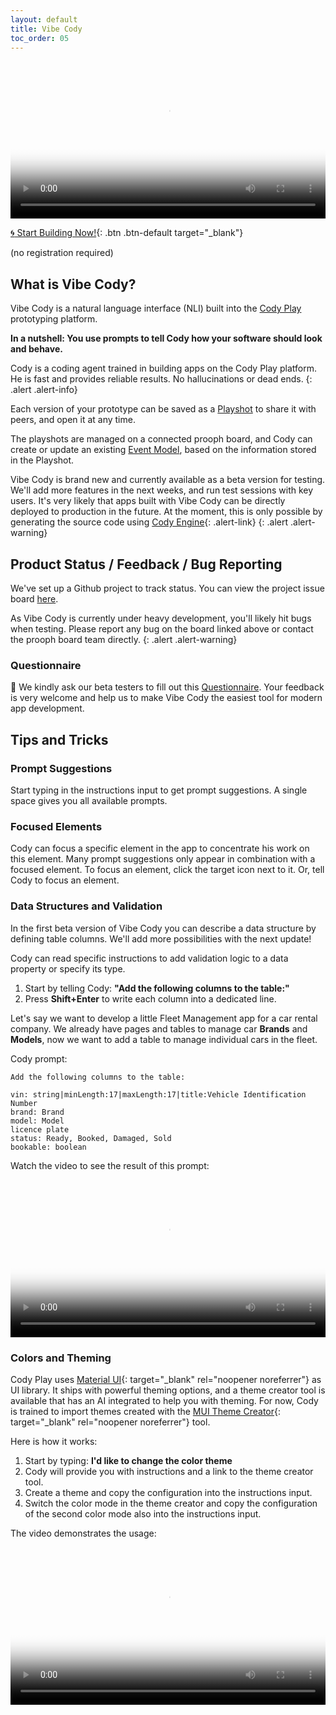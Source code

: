 ```yaml
---
layout: default
title: Vibe Cody
toc_order: 05
---
```


<div class="video-container">
    <video style="width: 100%" controls poster="{{site.baseUrl}}/assets/video/vibe-cody/Vibe_Cody.png">
        <source src="{{site.baseUrl}}/assets/video/vibe-cody/vibe-cody-walk-through.webm">
    </video>
</div>

[:cyclone: Start Building Now!](https://free.prooph-board.com/inspectio/boards/import/https%3A%2F%2Fraw.githubusercontent.com%2Fproophboard%2Fexample-boards%2Frefs%2Fheads%2Fmain%2FVibe%2520Cody.xml){: .btn .btn-default target="_blank"}

(no registration required)

## What is Vibe Cody?

Vibe Cody is a natural language interface (NLI) built into the [Cody Play]({{site.baseUrl}}/cody_play/a-playground-for-your-design) prototyping platform.

**In a nutshell: You use prompts to tell Cody how your software should look and behave.**

Cody is a coding agent trained in building apps on the Cody Play platform. He is fast and provides reliable results. No hallucinations or dead ends.
{: .alert .alert-info}

Each version of your prototype can be saved as a [Playshot]({{site.baseUrl}}/cody_play/playshots) to share it with peers, and open it at any time.

The playshots are managed on a connected prooph board, and Cody can create or update an existing [Event Model]({{site.baseUrl}}/event_modeling/event-modeling-on-prooph-board), based on the information stored in the Playshot.

Vibe Cody is brand new and currently available as a beta version for testing. We'll add more features in the next weeks, and run test sessions with key users.
It's very likely that apps built with Vibe Cody can be directly deployed to production in the future. At the moment, this is only possible by generating the source code using [Cody Engine]({{site.baseUrl}}/cody/introduction){: .alert-link}
{: .alert .alert-warning}

## Product Status / Feedback / Bug Reporting

We've set up a Github project to track status. You can view the project issue board [here](https://github.com/orgs/proophboard/projects/5).

As Vibe Cody is currently under heavy development, you'll likely hit bugs when testing. Please report any bug on the board linked above or contact the prooph board team directly.
{: .alert .alert-warning}

### Questionnaire 

🙏 We kindly ask our beta testers to fill out this [Questionnaire](https://form.typeform.com/to/DeIBJyvD). 
Your feedback is very welcome and help us to make Vibe Cody the easiest tool for modern app development.

## Tips and Tricks

### Prompt Suggestions

Start typing in the instructions input to get prompt suggestions. A single space gives you all available prompts.

### Focused Elements

Cody can focus a specific element in the app to concentrate his work on this element. Many prompt suggestions only appear in combination with a focused element.
To focus an element, click the target icon next to it. Or, tell Cody to focus an element.

### Data Structures and Validation

In the first beta version of Vibe Cody you can describe a data structure by defining table columns. We'll add more possibilities with the next update!

Cody can read specific instructions to add validation logic to a data property or specify its type.

1. Start by telling Cody: **"Add the following columns to the table:"**
2. Press **Shift+Enter** to write each column into a dedicated line.

Let's say we want to develop a little Fleet Management app for a car rental company.
We already have pages and tables to manage car **Brands** and **Models**, now we want to add a table to manage individual cars in the fleet.

Cody prompt:

```text
Add the following columns to the table:

vin: string|minLength:17|maxLength:17|title:Vehicle Identification Number
brand: Brand
model: Model
licence plate
status: Ready, Booked, Damaged, Sold
bookable: boolean
```

Watch the video to see the result of this prompt:

<div class="video-container">
    <video style="width: 100%" controls poster="{{site.baseUrl}}/assets/video/vibe-cody/Vibe_Cody.png">
        <source src="{{site.baseUrl}}/assets/video/vibe-cody/vibe-cody-fleet-mgmt.webm">
    </video>
</div>

### Colors and Theming

Cody Play uses [Material UI](https://mui.com/){: target="_blank" rel="noopener noreferrer"} as UI library. It ships with powerful theming options, and a theme creator tool is available that has an AI integrated to help you with theming.
For now, Cody is trained to import themes created with the [MUI Theme Creator](https://muiv6-theme-creator.web.app/?tab=preview){: target="_blank" rel="noopener noreferrer"} tool.

Here is how it works:

1. Start by typing: **I'd like to change the color theme**
2. Cody will provide you with instructions and a link to the theme creator tool.
3. Create a theme and copy the configuration into the instructions input.
4. Switch the color mode in the theme creator and copy the configuration of the second color mode also into the instructions input.

The video demonstrates the usage:

<div class="video-container">
    <video style="width: 100%" controls poster="{{site.baseUrl}}/assets/video/vibe-cody/Vibe_Cody.png">
        <source src="{{site.baseUrl}}/assets/video/vibe-cody/vibe-cody-theming.webm">
    </video>
</div>


